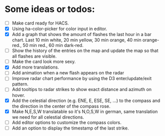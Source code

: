 # Some ideas or todos:

- [ ] Make card ready for HACS.
- [x] Using ha-color-picker for color input in editor.
- [x] Add a graph that shows the amount of flashes the last hour in a bar chart. Last 10 min white, 20 min yellow, 30 min orange, 40 min orange-red., 50 min red., 60 min dark-red.
- [ ] Show the history of the entries on the map and update the map so that all flashes are visible.
- [ ] Make the card look more sexy.
- [x] Add more translations.
- [ ] Add animation when a new flash appears on the radar
- [ ] Improve radar chart performance by using the D3 enter/update/exit pattern.
- [ ] Add tooltips to radar strikes to show exact distance and azimuth on hover.
- [x] Add the celestial direction (e.g. ENE, E, ESE, SE, …) to the compass and the direction in the center of the compass rose.
- [x] Make N,E,S,W translatable so it's N,O,S,W in german, same translation we need for all celestial directions.
- [ ] Add editor options to customize the compass colors.
- [ ] Add an option to display the timestamp of the last strike.
